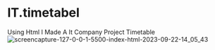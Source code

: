 # IT.timetabel
 Using Html I Made A It Company Project Timetable 
![screencapture-127-0-0-1-5500-index-html-2023-09-22-14_05_43](https://github.com/Ansh-02/IT.timetabel/assets/144118177/09d642ae-6682-4089-b92f-b29dfc89a8f4)

